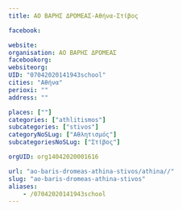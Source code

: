 ```yaml
---
title: ΑΟ ΒΑΡΗΣ ΔΡΟΜΕΑΣ-Αθήνα-Στίβος

facebook:

website:
organisation: ΑΟ ΒΑΡΗΣ ΔΡΟΜΕΑΣ
facebookorg:
websiteorg:
UID: "07042020141943school"
cities: "Αθήνα"
perioxi: ""
address: ""

places: [""]
categories: ["athlitismos"]
subcategories: ["stivos"]
categoryNoSLug: ["Αθλητισμός"]
subcategoriesNoSLug: ["Στίβος"]

orgUID: org14042020001616

url: "ao-baris-dromeas-athina-stivos/athina//"
slug: "ao-baris-dromeas-athina-stivos"
aliases:
    - /07042020141943school
---
```





